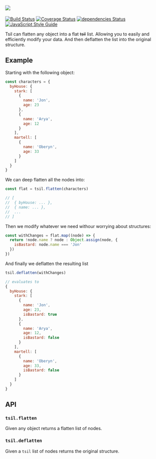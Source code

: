 # <a href='https://github.com/sospedra/tsil'><img src='https://user-images.githubusercontent.com/3116899/29243352-52c872c6-7f9d-11e7-8c7d-45b9354f1844.png'></a>

[![Build Status](https://travis-ci.org/sospedra/tsil.svg?branch=master)](https://travis-ci.org/sospedra/tsil)
[![Coverage Status](https://coveralls.io/repos/github/sospedra/tsil/badge.svg?branch=master)](https://coveralls.io/github/sospedra/tsil?branch=master)
[![dependencies Status](https://david-dm.org/sospedra/tsil/status.svg)](https://david-dm.org/sospedra/tsil)
[![JavaScript Style Guide](https://img.shields.io/badge/code_style-standard-brightgreen.svg)](https://standardjs.com)

Tsil can flatten any object into a flat ~~tsil~~ list. Allowing you to easily and efficiently modify your data. And then deflatten the list into the original structure.

## Example

Starting with the following object:

```js
const characters = {
  byHouse: {
    stark: [
      {
        name: 'Jon',
        age: 23
      },
      {
        name: 'Arya',
        age: 12
      }
    ],
    martell: [
      {
        name: 'Oberyn',
        age: 33
      }
    ]
  }
}
```

We can deep flatten all the nodes into:

```js
const flat = tsil.flatten(characters)

// [
//  { byHouse: ... },
//  { name: ... },
//  ...
// ]
```

Then we modify whatever we need withour worrying about structures:

```js
const withChanges = flat.map((node) => {
  return !node.name ? node : Object.assign(node, {
    isBastard: node.name === 'Jon'
  })
})
```

And finally we deflatten the resulting list

```js
tsil.deflatten(withChanges)

// evaluates to
{
  byHouse: {
    stark: [
      {
        name: 'Jon',
        age: 23,
        isBastard: true
      },
      {
        name: 'Arya',
        age: 12,
        isBastard: false
      }
    ],
    martell: [
      {
        name: 'Oberyn',
        age: 33,
        isBastard: false
      }
    ]
  }
}
```

## API

### `tsil.flatten`

Given any object returns a flatten list of nodes.

### `tsil.deflatten`

Given a `tsil` list of nodes returns the original structure.
